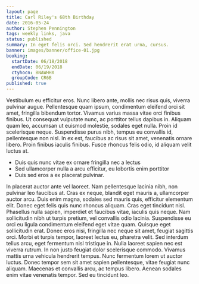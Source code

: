 ```yaml
---
layout: page
title: Carl Riley's 68th Birthday
date: 2016-05-24
author: Stephen Pennington
tags: weekly links, java
status: published
summary: In eget felis orci. Sed hendrerit erat urna, cursus.
banner: images/banner/office-01.jpg
booking:
  startDate: 06/18/2018
  endDate: 06/19/2018
  ctyhocn: BNAWHHX
  groupCode: CR6B
published: true
---
```

Vestibulum eu efficitur eros. Nunc libero ante, mollis nec risus quis, viverra pulvinar augue. Pellentesque quam ipsum, condimentum eleifend orci sit amet, fringilla bibendum tortor. Vivamus varius massa vitae orci finibus finibus. Ut consequat vulputate nunc, ac porttitor tellus dapibus in. Aliquam quam leo, accumsan ut euismod molestie, sodales eget nulla. Proin id scelerisque neque. Suspendisse purus nibh, tempus eu convallis id, pellentesque non nisl. In ex est, faucibus ac risus sit amet, venenatis ornare libero. Proin finibus iaculis finibus. Fusce rhoncus felis odio, id aliquam velit luctus at.

* Duis quis nunc vitae ex ornare fringilla nec a lectus
* Sed ullamcorper nulla a arcu efficitur, eu lobortis enim porttitor
* Duis sed eros a ex placerat pulvinar.

In placerat auctor ante vel laoreet. Nam pellentesque lacinia nibh, non pulvinar leo faucibus at. Cras ex neque, blandit eget mauris a, ullamcorper auctor arcu. Duis enim magna, sodales sed mauris quis, efficitur elementum elit. Donec eget felis quis nunc rhoncus aliquam. Cras eget tincidunt nisl. Phasellus nulla sapien, imperdiet et faucibus vitae, iaculis quis neque. Nam sollicitudin nibh ut turpis pretium, vel convallis odio lacinia. Suspendisse eu orci eu ligula condimentum eleifend eget vitae quam.
Quisque eget sollicitudin erat. Donec eros nisi, fringilla nec neque sit amet, feugiat sagittis orci. Morbi et turpis tempor, laoreet lectus eu, pharetra velit. Sed interdum tellus arcu, eget fermentum nisl tristique in. Nulla laoreet sapien nec est viverra rutrum. In non justo feugiat dolor scelerisque commodo. Vivamus mattis urna vehicula hendrerit tempus. Nunc fermentum lorem ut auctor luctus. Donec tempor sem sit amet sapien pellentesque, vitae feugiat nunc aliquam. Maecenas et convallis arcu, ac tempus libero. Aenean sodales enim vitae venenatis tempor. Sed eu tincidunt leo.
